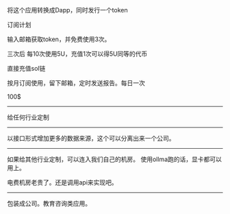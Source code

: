 将这个应用转换成Dapp，同时发行一个token


订阅计划

输入邮箱获取token，并免费使用3次。

三次后 每10次使用5U，充值1次可以得5U同等的代币

直接充值sol链

按月订阅使用，留下邮箱，定时发送报告。每日一次

100$

---
给任何行业定制

---
以接口形式增加更多的数据来源，这个可以分离出来一个公司。


---
如果给其他行业定制，可以连入我们自己的机房。
使用ollma跑的话，显卡都可以用上。

电费机房老贵了。还是调用api来实现吧。



---
包装成公司。教育咨询类应用。


